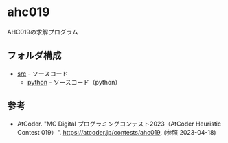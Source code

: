 # ahc019

AHC019の求解プログラム

## フォルダ構成

- [src](src) - ソースコード
  - [python](python) - ソースコード（python）

## 参考

- AtCoder. "MC Digital プログラミングコンテスト2023（AtCoder Heuristic Contest 019）". <https://atcoder.jp/contests/ahc019>, (参照 2023-04-18)
